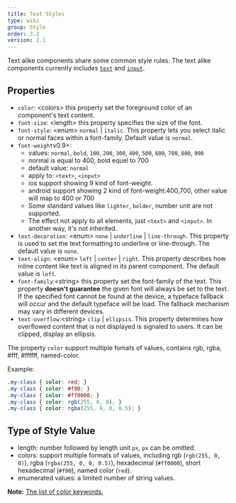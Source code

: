 ```yaml
---
title: Text Styles
type: wiki
group: Style
order: 3.2
version: 2.1
---
```


<!-- toc -->

Text alike components share some common style rules. The text alike components currently includes [`text`](/references/components/text.html) and [`input`](/references/components/input.html).

## Properties

- `color`: &lt;colors&gt; this property set the foreground color of an component's text content.
- `font-size`: &lt;length&gt; this property specifies the size of the font.
- `font-style`: &lt;enum&gt; `normal` | `italic`. This property lets you select italic or normal faces within a font-family. Default value is `normal`.
- `font-weight`<span class="api-version">v0.9+</span>:
  * values: `normal`, `bold`, `100`, `200`, `300`, `400`, `500`, `600`, `700`, `800`, `900`
  * normal is equal to 400, bold equel to 700
  * default value: `normal`
  * apply to: `<text>`, `<input>`
  * ios support showing 9 kind of font-weight.
  * android support showing 2 kind of font-weight:400,700, other value will map to 400 or 700
  * Some standard values like `lighter`, `bolder`, number unit are not supported.
  * The effect not apply to all elements, just `<text>` and `<input>`. In another way, it's not inherited.
- `text-decoration`: &lt;enum&gt; `none` | `underline` | `line-through`. This property is used to set the text formatting to underline or line-through. The default value is `none`.
- `text-align`: &lt;enum&gt; `left` | `center` | `right`. This property describes how inline content like text is aligned in its parent component. The default value is `left`.
- `font-family`:&lt;string&gt; this property set the font-family of the text. This property **doesn't guarantee** the given font will always be set to the text. If the specified font cannot be found at the device, a typeface fallback will occur and the default typeface will be load. The fallback mechanism may vary in different devices.
- `text-overflow`:&lt;string&gt; `clip` | `ellipsis`. This property determines how overflowed content that is not displayed is signaled to users. It can be clipped, display an ellipsis.

The property `color` support multiple fomats of values, contains rgb, rgba, #fff, #ffffff, named-color.

Example:

```css
.my-class { color: red; }
.my-class { color: #f00; }
.my-class { color: #ff0000; }
.my-class { color: rgb(255, 0, 0); }
.my-class { color: rgba(255, 0, 0, 0.5); }
```

## Type of Style Value

- length: number followed by length unit `px`, `px` can be omitted.
- colors: support multiple formats of values, including rgb (`rgb(255, 0, 0)`), rgba (`rgba(255, 0, 0, 0.5)`), hexadecimal (`#ff0000`), short hexadecimal (`#f00`), named color (`red`).
- enumerated values: a limited number of string values.

**Note:** [The list of color keywords.](./color-names.html)


